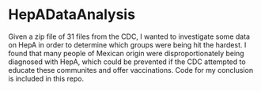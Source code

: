 # HepADataAnalysis
Given a zip file of 31 files from the CDC, I wanted to investigate some data on HepA in order to determine which groups were being hit the hardest. I found that many people of Mexican origin were disproportionately being diagnosed with HepA, which could be prevented if the CDC attempted to educate these communites and offer vaccinations. Code for my conclusion is included in this repo.
